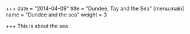 +++
date = "2014-04-09"
title = "Dundee, Tay and the Sea"
[menu.main]
name = "Dundee and the sea"
weight = 3

+++
This is about the sea